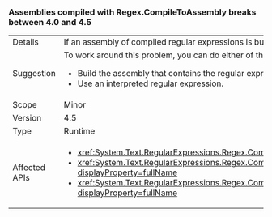 ### Assemblies compiled with Regex.CompileToAssembly breaks between 4.0 and 4.5

|   |   |
|---|---|
|Details|If an assembly of compiled regular expressions is built with the .NET Framework 4.5 but targets the .NET Framework 4, attempting to use one of the regular expressions in that assembly on a system with .NET Framework 4 installed throws an exception.|
|Suggestion|To work around this problem, you can do either of the following:<br /><ul><li>Build the assembly that contains the regular expressions with the .NET Framework 4.</li><li>Use an interpreted regular expression.</li></ul>|
|Scope|Minor|
|Version|4.5|
|Type|Runtime|
|Affected APIs|<ul><li><xref:System.Text.RegularExpressions.Regex.CompileToAssembly(System.Text.RegularExpressions.RegexCompilationInfo%5B%5D%2CSystem.Reflection.AssemblyName)?displayProperty=fullName></li><li><xref:System.Text.RegularExpressions.Regex.CompileToAssembly(System.Text.RegularExpressions.RegexCompilationInfo%5B%5D%2CSystem.Reflection.AssemblyName%2CSystem.Reflection.Emit.CustomAttributeBuilder%5B%5D)?displayProperty=fullName></li><li><xref:System.Text.RegularExpressions.Regex.CompileToAssembly(System.Text.RegularExpressions.RegexCompilationInfo%5B%5D%2CSystem.Reflection.AssemblyName%2CSystem.Reflection.Emit.CustomAttributeBuilder%5B%5D%2CSystem.String)?displayProperty=fullName></li></ul>|
